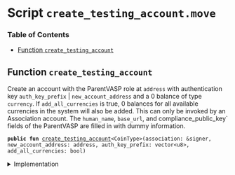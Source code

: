 
<a name="SCRIPT"></a>

# Script `create_testing_account.move`

### Table of Contents

-  [Function `create_testing_account`](#SCRIPT_create_testing_account)



<a name="SCRIPT_create_testing_account"></a>

## Function `create_testing_account`

Create an account with the ParentVASP role at
<code>address</code> with authentication key
<code>auth_key_prefix</code> |
<code>new_account_address</code> and a 0 balance of type
<code>currency</code>. If
<code>add_all_currencies</code> is true, 0 balances for all available currencies in the system will
also be added. This can only be invoked by an Association account.
The
<code>human_name</code>,
<code>base_url</code>, and compliance_public_key` fields of the
ParentVASP are filled in with dummy information.


<pre><code><b>public</b> <b>fun</b> <a href="#SCRIPT_create_testing_account">create_testing_account</a>&lt;CoinType&gt;(association: &signer, new_account_address: address, auth_key_prefix: vector&lt;u8&gt;, add_all_currencies: bool)
</code></pre>



<details>
<summary>Implementation</summary>


<pre><code><b>fun</b> <a href="#SCRIPT_create_testing_account">create_testing_account</a>&lt;CoinType&gt;(
    association: &signer,
    new_account_address: address,
    auth_key_prefix: vector&lt;u8&gt;,
    add_all_currencies: bool
) {
    <b>let</b> assoc_root_capability = <a href="../../modules/doc/Roles.md#0x1_Roles_extract_privilege_to_capability">Roles::extract_privilege_to_capability</a>&lt;LibraRootRole&gt;(association);
    <a href="../../modules/doc/LibraAccount.md#0x1_LibraAccount_create_parent_vasp_account">LibraAccount::create_parent_vasp_account</a>&lt;CoinType&gt;(
        association,
        &assoc_root_capability,
        new_account_address,
        auth_key_prefix,
        b"testnet",
        b"https://libra.org",
        // A bogus (but valid ed25519) compliance <b>public</b> key
        x"b7a3c12dc0c8c748ab07525b701122b88bd78f600c76342d27f25e5f92444cde",
        add_all_currencies,
    );
    <a href="../../modules/doc/Roles.md#0x1_Roles_restore_capability_to_privilege">Roles::restore_capability_to_privilege</a>(association, assoc_root_capability);
}
</code></pre>



</details>
